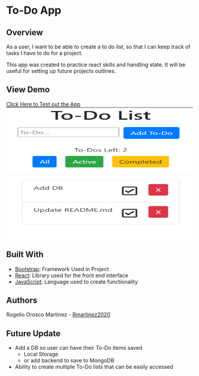 # To-Do App

## Overview
As a user, I want to be able to create a to do list, so that I can keep track of tasks I have to do for a project.

This app was created to practice react skills and handling state. It will be useful for setting up future projects outlines.

## View Demo
[Click Here to Test out the App]()
<br>
<img src="./todo.png" alt="Project"
	title="To Do App" width="500" height="350" />

## Built With

- [Bootstrap](https://www.getbootstrap.com): Framework Used in Project
- [React](https://reactjs.org/): Library used for the front end interface
- [JavaScript](https://www.javascript.com/): Language used to create functionality

## Authors

Rogelio Orosco Martinez - [Rmartinez2020](https://github.com/rmartinez2020)

## Future Update

- Add a DB so user can have their To-Do items saved
    - Local Storage
    - or add backend to save to MongoDB
- Ability to create multiple To-Do lists that can be easily accessed